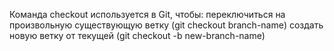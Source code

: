 Команда checkout используется в Git, чтобы: переключиться на произвольную существующую ветку (git checkout branch-name) создать новую ветку от текущей (git checkout -b new-branch-name)